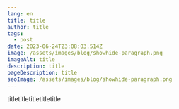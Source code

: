 ```yaml
---
lang: en
title: title
author: title
tags:
  - post
date: 2023-06-24T23:08:03.514Z
image: /assets/images/blog/showhide-paragraph.png
imageAlt: title
description: title
pageDescription: title
seoImage: /assets/images/blog/showhide-paragraph.png
---
```

titletitletitletitletitle
